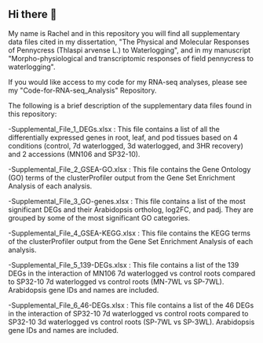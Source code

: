 ## Hi there 👋

My name is Rachel and in this repository you will find all supplementary data files cited in my dissertation, "The Physical and Molecular Responses of Pennycress (Thlaspi arvense L.) to Waterlogging", and in my manuscript "Morpho-physiological and transcriptomic responses of field pennycress to waterlogging".

If you would like access to my code for my RNA-seq analyses, please see my "Code-for-RNA-seq_Analysis" Repository.


The following is a brief description of the supplementary data files found in this repository:

-Supplemental_File_1_DEGs.xlsx : This file contains a list of all the differentially expressed genes in root, leaf, and pod tissues based on 4 conditions (control, 7d waterlogged, 3d waterlogged, and 3HR recovery) and 2 accessions (MN106 and SP32-10).

-Supplemental_File_2_GSEA-GO.xlsx : This file contains the Gene Ontology (GO) terms of the clusterProfiler output from the Gene Set Enrichment Analysis of each analysis.

-Supplemental_File_3_GO-genes.xlsx : This file contains a list of the most significant DEGs and their Arabidopsis ortholog, log2FC, and padj. They are grouped by some of the most significant GO categories.

-Supplemental_File_4_GSEA-KEGG.xlsx : This file contains the KEGG terms of the clusterProfiler output from the Gene Set Enrichment Analysis of each analysis.

-Supplemental_File_5_139-DEGs.xlsx : This file contains a list of the 139 DEGs in the interaction of MN106 7d waterlogged vs control roots compared to SP32-10 7d waterlogged vs control roots (MN-7WL vs SP-7WL). Arabidopsis gene IDs and names are included.

-Supplemental_File_6_46-DEGs.xlsx : This file contains a list of the 46 DEGs in the interaction of SP32-10 7d waterlogged vs control roots compared to SP32-10 3d waterlogged vs control roots (SP-7WL vs SP-3WL). Arabidopsis gene IDs and names are included.
